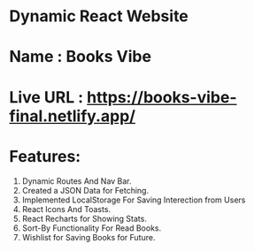 # Dynamic React Website

# Name : Books Vibe
# Live URL : https://books-vibe-final.netlify.app/

# Features:
1. Dynamic Routes And Nav Bar. <br/>
2. Created a JSON Data for Fetching. <br/>
3. Implemented LocalStorage For Saving Interection from Users <br/>
4. React Icons And Toasts.
5. React Recharts for Showing Stats.
6. Sort-By Functionality For Read Books.
7. Wishlist for Saving Books for Future.

